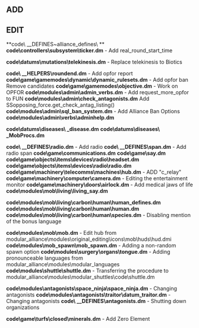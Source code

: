 ## ADD

## EDIT

**code\ __DEFINES\~alliance_defines\ **
**code\controllers\subsystem\ticker.dm** - Add real_round_start_time

**code\datums\mutations\telekinesis.dm** - Replace telekinesis to Biotics

**code\ __HELPERS\roundend.dm** - Add opfor report
**code\game\gamemodes\dynamic\dynamic_rulesets.dm** - Add opfor ban Remove candidates
**code\game\gamemodes\objective.dm** - Work on OPFOR
**code\modules\admin\admin_verbs.dm** - Add request_more_opfor to FUN
**code\modules\admin\check_antagonists.dm** Add SSopposing_force.get_check_antag_listing()
**code\modules\admin\sql_ban_system.dm** - Add Alliance Ban Options
**code\modules\admin\verbs\adminhelp.dm**

**code\datums\diseases\ _disease.dm**
**code\datums\diseases\ _MobProcs.dm**

**code\ __DEFINES\radio.dm** - Add radio
**code\ __DEFINES\span.dm** - Add radio span
**code\game\communications.dm**
**code\game\say.dm**
**code\game\objects\items\devices\radio\headset.dm**
**code\game\objects\items\devices\radio\radio.dm**
**code\game\machinery\telecomms\machines\hub.dm** - ADD "c_relay"
**code\game\machinery\computer\camera.dm** - Editing the entertainment monitor
**code\game\machinery\doors\airlock.dm** - Add medical jaws of life
**code\modules\mob\living\living_say.dm** 

**code\modules\mob\living\carbon\human\human_defines.dm**
**code\modules\mob\living\carbon\human\human.dm**
**code\modules\mob\living\carbon\human\species.dm** - Disabling mention of the bonus language

**code\modules\mob\mob.dm** - Edit hub from modular_alliance\modules\original_editing\icons\mob\huds\hud.dmi
**code\modules\mob_spawn\mob_spawn.dm** - Adding a non-random spawn option
**code\modules\surgery\organs\tongue.dm** - Adding pronounceable languages from modular_alliance\modules\modular_languages
**code\modules\shuttle\shuttle.dm** - Transferring the procedure to modular_alliance\modules\modular_shuttles\code\shuttle.dm

**code\modules\antagonists\space_ninja\space_ninja.dm** - Changing antagonists
**code\modules\antagonists\traitor\datum_traitor.dm**  - Changing antagonists
**code\ __DEFINES\antagonists.dm** - Shutting down organizations

**code\game\turfs\closed\minerals.dm** - Add Zero Element
